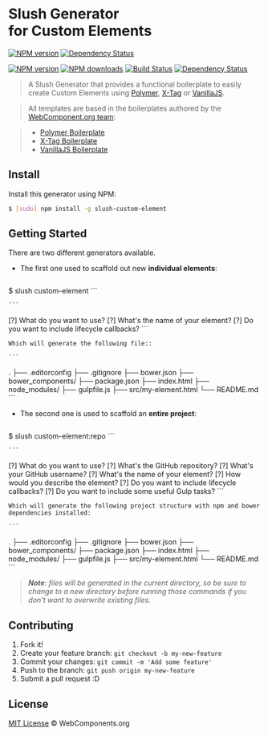 # Slush Generator<br> for Custom Elements<br>

[![NPM version](https://badge.fury.io/js/slush-custom-element.svg)](http://badge.fury.io/js/slush-custom-element) [![Dependency Status](https://david-dm.org/obetomuniz/slush-custom-element.svg?theme=shields.io)](https://david-dm.org/obetomuniz/slush-custom-element)


[![NPM version](http://img.shields.io/npm/v/slush-custom-element.svg?style=flat)](http://npmjs.org/slush-custom-element)
[![NPM downloads](http://img.shields.io/npm/dm/slush-custom-element.svg?style=flat)](http://npmjs.org/slush-custom-element)
[![Build Status](http://img.shields.io/travis/obetomuniz/slush-custom-element/master.svg?style=flat)](https://travis-ci.org/obetomuniz/slush-custom-element)
[![Dependency Status](http://img.shields.io/david/obetomuniz/slush-custom-element.svg?style=flat)](https://david-dm.org/obetomuniz/slush-custom-element)


> A Slush Generator that provides a functional boilerplate to easily create Custom Elements using [Polymer](http://www.polymer-project.org/), [X-Tag](http://x-tags.org/) or [VanillaJS](http://vanilla-js.com/).

> All templates are based in the boilerplates authored by the [WebComponent.org team](https://github.com/webcomponents/):

> * [Polymer Boilerplate](https://github.com/webcomponents/polymer-boilerplate)
> * [X-Tag Boilerplate](https://github.com/webcomponents/x-tag-boilerplate)
> * [VanillaJS Boilerplate](https://github.com/webcomponents/element-boilerplate)

## Install

Install this generator using NPM:

```sh
$ [sudo] npm install -g slush-custom-element
```

## Getting Started

There are two different generators available.

* The first one used to scaffold out new **individual elements**:

    ```sh
$ slush custom-element
    ```

    ```
[?] What do you want to use?
[?] What's the name of your element?
[?] Do you want to include lifecycle callbacks?
    ```

    Which will generate the following file::

    ```
.
├── .editorconfig
├── .gitignore
├── bower.json
├── bower_components/
├── package.json
├── index.html
├── node_modules/
├── gulpfile.js
├── src/my-element.html
└── README.md
    ```

* The second one is used to scaffold an **entire project**:

    ```sh
$ slush custom-element:repo
    ```

    ```
[?] What do you want to use?
[?] What's the GitHub repository?
[?] What's your GitHub username?
[?] What's the name of your element?
[?] How would you describe the element?
[?] Do you want to include lifecycle callbacks?
[?] Do you want to include some useful Gulp tasks?
    ```

    Which will generate the following project structure with npm and bower dependencies installed:

    ```
.
├── .editorconfig
├── .gitignore
├── bower.json
├── bower_components/
├── package.json
├── index.html
├── node_modules/
├── gulpfile.js
├── src/my-element.html
└── README.md
    ```

> _**Note**: files will be generated in the current directory, so be sure to change to a new directory before running those commands if you don't want to overwrite existing files._

## Contributing

1. Fork it!
2. Create your feature branch: `git checkout -b my-new-feature`
3. Commit your changes: `git commit -m 'Add some feature'`
4. Push to the branch: `git push origin my-new-feature`
5. Submit a pull request :D


## License

[MIT License](http://webcomponentsorg.mit-license.org/) © WebComponents.org